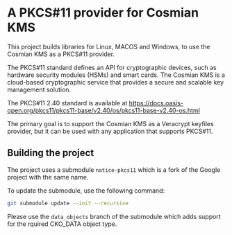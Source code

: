 <h1> A PKCS#11 provider for Cosmian KMS </h1>

This project builds libraries for Linux, MACOS and Windows, to use the Cosmian KMS as a PKCS#11 provider.

The PKCS#11 standard defines an API for cryptographic devices, such as hardware security modules (HSMs) and smart cards.
The Cosmian KMS is a cloud-based cryptographic service that provides a secure and scalable key management solution.

The PKCS#11 2.40 standard is available at
https://docs.oasis-open.org/pkcs11/pkcs11-base/v2.40/os/pkcs11-base-v2.40-os.html

The primary goal is to support the Cosmian KMS as a Veracrypt keyfiles provider,
but it can be used with any application that supports PKCS#11.

## Building the project

The project uses a submodule `natice-pkcs11` which is a fork of the Google project with the same name.

To update the submodule, use the following command:

```sh
git submodule update --init --recursive
 ```

Please use the `data_objects` branch of the submodule which adds support for the rquired CKO_DATA object type.

